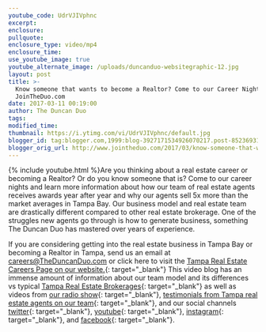 ```yaml
---
youtube_code: UdrVJIVphnc
excerpt:
enclosure:
pullquote:
enclosure_type: video/mp4
enclosure_time:
use_youtube_image: true
youtube_alternate_image: /uploads/duncanduo-websitegraphic-12.jpg
layout: post
title: >-
  Know someone that wants to become a Realtor? Come to our Career Night
  JoinTheDuo.com
date: 2017-03-11 00:19:00
author: The Duncan Duo
tags:
modified_time:
thumbnail: https://i.ytimg.com/vi/UdrVJIVphnc/default.jpg
blogger_id: tag:blogger.com,1999:blog-3927171534926070217.post-8523693106578713788
blogger_orig_url: http://www.jointheduo.com/2017/03/know-someone-that-wants-to-become.html
---
```

{% include youtube.html %}Are you thinking about a real estate career or becoming a Realtor? Or do you know someone that is? Come to our career nights and learn more information about how our team of real estate agents receives awards year after year and why our agents sell 5x more than the market averages in Tampa Bay. Our business model and real estate team are drastically different compared to other real estate brokerage. One of the struggles new agents go through is how to generate business, something The Duncan Duo has mastered over years of experience.

If you are considering getting into the real estate business in Tampa Bay or becoming a Realtor in Tampa, send us an email at [careers@TheDuncanDuo.com](mailto:careers@TheDuncanDuo.com) or click here to visit the [Tampa Real Estate Careers Page on our website.](http://www.theduncanduo.com/custompages_reports/real_estate_career.htm){: target="_blank"} This video blog has an immense amount of information about our team model and its differences vs typical [Tampa Real Estate Brokerages](http://www.searchmlstampa.com/){: target="_blank"} as well as videos from [our radio show](http://www.970wfla.com/media/podcast-duncan-duo-tampa-real-estate-show-duncanduo/){: target="_blank"}, [testimonials from Tampa real estate agents on our team](http://snack.to/th3wkwyl){: target="_blank"}, and our social channels [twitter](http://www.twitter.com/theduncanduo){: target="_blank"}, [youtube](http://www.youtube.com/theduncanduo){: target="_blank"}, [instagram](http://www.instagram.com/theduncanduo){: target="_blank"}, and [facebook](http://www.facebook.com/remaxdynamictampa){: target="_blank"}.
